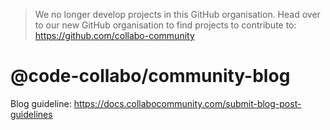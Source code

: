 
> We no longer develop projects in this GitHub organisation. Head over to our new GitHub organisation to find projects to contribute to: https://github.com/collabo-community

#

# @code-collabo/community-blog
Blog guideline: https://docs.collabocommunity.com/submit-blog-post-guidelines
